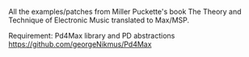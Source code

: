 All the examples/patches from Miller Puckette's book The Theory and Technique of Electronic Music translated to Max/MSP.

Requirement: Pd4Max library and PD abstractions
https://github.com/georgeNikmus/Pd4Max
